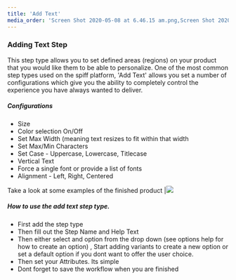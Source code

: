 ```yaml
---
title: 'Add Text'
media_order: 'Screen Shot 2020-05-08 at 6.46.15 am.png,Screen Shot 2020-05-08 at 6.47.41 am.png'
---
```


### Adding Text Step
This step type allows you to set defined areas (regions) on your product that you would like them to be able to personalize. One of the most common step types used on the spiff platform, 'Add Text' allows you set a number of configurations which give you the ability to completely control the experience you have always wanted to deliver. 

##### Configurations
 - Size
 - Color selection On/Off
 - Set Max Width (meaning text resizes to fit within that width
 - Set Max/Min Characters
 - Set Case - Uppercase, Lowercase, Titlecase
 - Vertical Text
 - Force a single font or provide a list of fonts
 - Alignment - Left, Right, Centered

Take a look at some examples of the finished product
|![](https://help.spiff.com.au/user/pages/04.Spiff-Concepts/04.step-types/01.add-text/Screen%20Shot%202020-05-08%20at%206.47.41%20am.png)

##### How to use the add text step type. 

- First add the step type 
- Then fill out the Step Name and Help Text 
- Then either select and option from the drop down (see options help for how to create an option) , Start adding variants to create a new option or set a default option if you dont want to offer the user choice. 
- Then set your Attributes. Its simple 
- Dont forget to save the workflow when you are finished 
